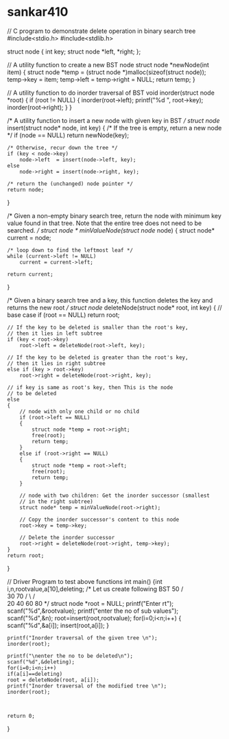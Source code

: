 # sankar410
// C program to demonstrate delete operation in binary search tree
#include<stdio.h>
#include<stdlib.h>
 
struct node
{
    int key;
    struct node *left, *right;
};
 
// A utility function to create a new BST node
struct node *newNode(int item)
{
    struct node *temp =  (struct node *)malloc(sizeof(struct node));
    temp->key = item;
    temp->left = temp->right = NULL;
    return temp;
}
 
// A utility function to do inorder traversal of BST
void inorder(struct node *root)
{
    if (root != NULL)
    {
        inorder(root->left);
        printf("%d ", root->key);
        inorder(root->right);
    }
}
 
/* A utility function to insert a new node with given key in BST */
struct node* insert(struct node* node, int key)
{
    /* If the tree is empty, return a new node */
    if (node == NULL) return newNode(key);
 
    /* Otherwise, recur down the tree */
    if (key < node->key)
        node->left  = insert(node->left, key);
    else
        node->right = insert(node->right, key);
 
    /* return the (unchanged) node pointer */
    return node;
}
 
/* Given a non-empty binary search tree, return the node with minimum
   key value found in that tree. Note that the entire tree does not
   need to be searched. */
struct node * minValueNode(struct node* node)
{
    struct node* current = node;
 
    /* loop down to find the leftmost leaf */
    while (current->left != NULL)
        current = current->left;
 
    return current;
}
 
/* Given a binary search tree and a key, this function deletes the key
   and returns the new root */
struct node* deleteNode(struct node* root, int key)
{
    // base case
    if (root == NULL) return root;
 
    // If the key to be deleted is smaller than the root's key,
    // then it lies in left subtree
    if (key < root->key)
        root->left = deleteNode(root->left, key);
 
    // If the key to be deleted is greater than the root's key,
    // then it lies in right subtree
    else if (key > root->key)
        root->right = deleteNode(root->right, key);
 
    // if key is same as root's key, then This is the node
    // to be deleted
    else
    {
        // node with only one child or no child
        if (root->left == NULL)
        {
            struct node *temp = root->right;
            free(root);
            return temp;
        }
        else if (root->right == NULL)
        {
            struct node *temp = root->left;
            free(root);
            return temp;
        }
 
        // node with two children: Get the inorder successor (smallest
        // in the right subtree)
        struct node* temp = minValueNode(root->right);
 
        // Copy the inorder successor's content to this node
        root->key = temp->key;
 
        // Delete the inorder successor
        root->right = deleteNode(root->right, temp->key);
    }
    return root;
}
 
// Driver Program to test above functions
int main()
{int i,n,rootvalue,a[10],deleting;
    /* Let us create following BST
              50
           /     \
          30      70
         /  \    /  \
       20   40  60   80 */
    struct node *root = NULL;
    	printf("Enter rt");
	scanf("%d",&rootvalue);
	printf("enter the no of sub values");
	scanf("%d",&n);
	root=insert(root,rootvalue);
	for(i=0;i<n;i++)
	{
	scanf("%d",&a[i]);
	insert(root,a[i]);
	}
 
    printf("Inorder traversal of the given tree \n");
    inorder(root);
 
    printf("\nenter the no to be deleted\n");
    scanf("%d",&deleting);
    for(i=0;i<n;i++)
    if(a[i]==deleting)
    root = deleteNode(root, a[i]);
    printf("Inorder traversal of the modified tree \n");
    inorder(root);
 
    
 
    return 0;
}
